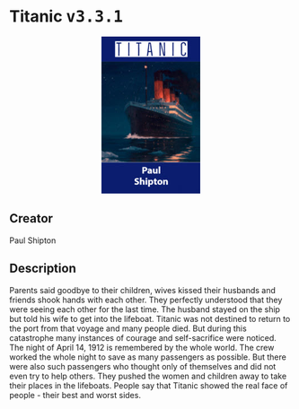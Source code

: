 
# Titanic <kbd>v3.3.1</kbd>

<center>
  <img src="./cover-1024.jpg"/>
</center>

## Creator
Paul Shipton

## Description
Parents said goodbye to their children, wives kissed their husbands and friends shook hands with each other. They perfectly understood that they were seeing each other for the last time. The husband stayed on the ship but told his wife to get into the lifeboat. Titanic was not destined to return to the port from that voyage and many people died. But during this catastrophe many instances of courage and self-sacrifice were noticed. The night of April 14, 1912 is remembered by the whole world. The crew worked the whole night to save as many passengers as possible. But there were also such passengers who thought only of themselves and did not even try to help others. They pushed the women and children away to take their places in the lifeboats. People say that Titanic showed the real face of people - their best and worst sides.
